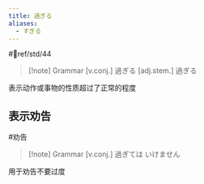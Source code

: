 ```yaml
---
title: 過ぎる
aliases:
  - すぎる
---
```

 #📖ref/std/44  

> [!note] Grammar
> [v.conj.] 過ぎる
> [adj.stem.] 過ぎる

表示动作或事物的性质超过了正常的程度  

## 表示劝告  

 #劝告  

> [!note] Grammar
> [v.conj.] 過ぎては いけません

用于劝告不要过度  
